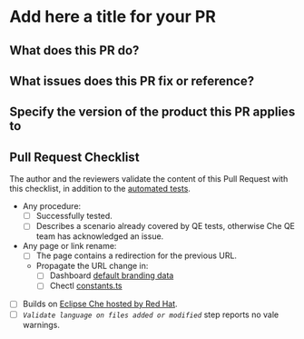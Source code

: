 # Add here a title for your PR

<!-- 
Please use one of the following prefixes for the title:
docs: Documentation not including procedures. Engineering review is mandatory.
procedures: Documentation including procedures. Testing procedures is mandatory. Engineering and QE review is mandatory (Engineering can review on behalf of QE). 
chore: Choreography, release, tooling, version upgrades.
fix: Fix build, language, links, or metadata.
-->

<!-- Read our [Contribution guide](https://github.com/eclipse/che-docs/blob/master/CONTRIBUTING.adoc) before submitting a PR. -->

## What does this PR do?

## What issues does this PR fix or reference?

## Specify the version of the product this PR applies to

## Pull Request Checklist

The author and the reviewers validate the content of this Pull Request with this checklist, in addition to the [automated tests](code_review_checklist.adoc).

- Any procedure:
  - [ ] Successfully tested.
  - [ ] Describes a scenario already covered by QE tests, otherwise Che QE team has acknowledged an issue.
- Any page or link rename:
  - [ ] The page contains a redirection for the previous URL.
  - Propagate the URL change in:
    - [ ] Dashboard [default branding data](https://github.com/eclipse-che/che-dashboard/blob/main/src/services/bootstrap/branding.constant.ts)
    - [ ] Chectl [constants.ts](https://github.com/che-incubator/chectl/blob/master/src/constants.ts)
- [ ] Builds on [Eclipse Che hosted by Red Hat](https://workspaces.openshift.com).
- [ ] *`Validate language on files added or modified`* step reports no vale warnings.
